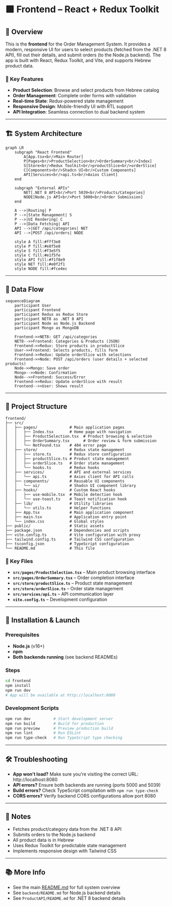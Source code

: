 # 🟩 Frontend – React + Redux Toolkit

## 🌟 Overview

This is the **frontend** for the Order Management System. It provides a modern, responsive UI for users to select products (fetched from the .NET 8 API), fill out their details, and submit orders (to the Node.js backend). The app is built with React, Redux Toolkit, and Vite, and supports Hebrew product data.

### 🎯 Key Features

- **Product Selection**: Browse and select products from Hebrew catalog
- **Order Management**: Complete order forms with validation
- **Real-time State**: Redux-powered state management
- **Responsive Design**: Mobile-friendly UI with RTL support
- **API Integration**: Seamless connection to dual backend system

---

## 🏗️ System Architecture

```mermaid
graph LR
    subgraph "React Frontend"
        A[App.tsx<br/>Main Router]
        P[Pages<br/>ProductSelection<br/>OrderSummary<br/>Index]
        S[Store<br/>Redux Toolkit<br/>productSlice<br/>orderSlice]
        C[Components<br/>Shadcn UI<br/>Custom Components]
        API[Services<br/>api.ts<br/>Axios Client]
    end

    subgraph "External APIs"
        NET[.NET 8 API<br/>Port 5039<br/>Products/Categories]
        NODE[Node.js API<br/>Port 5000<br/>Order Submission]
    end

    A -->|Routing| P
    P -->|State Management| S
    P -->|UI Rendering| C
    P -->|Data Fetching| API
    API -->|GET /api/categories| NET
    API -->|POST /api/orders| NODE

    style A fill:#fff3e0
    style P fill:#e8f5e8
    style S fill:#f3e5f5
    style C fill:#e1f5fe
    style API fill:#f1f8e9
    style NET fill:#e0f2f1
    style NODE fill:#fce4ec
```

---

## 🔄 Data Flow

```mermaid
sequenceDiagram
    participant User
    participant Frontend
    participant Redux as Redux Store
    participant NET8 as .NET 8 API
    participant Node as Node.js Backend
    participant Mongo as MongoDB

    Frontend->>NET8: GET /api/categories
    NET8-->>Frontend: Categories & Products (JSON)
    Frontend->>Redux: Store products in productSlice
    User->>Frontend: Selects products, fills form
    Frontend->>Redux: Update orderSlice with selections
    Frontend->>Node: POST /api/orders (user details + selected products)
    Node->>Mongo: Save order
    Mongo-->>Node: Confirmation
    Node-->>Frontend: Success/Error
    Frontend->>Redux: Update orderSlice with result
    Frontend-->>User: Shows result
```

---

## 📁 Project Structure

```
frontend/
├── src/
│   ├── pages/              # Main application pages
│   │   ├── Index.tsx       # Home page with navigation
│   │   ├── ProductSelection.tsx  # Product browsing & selection
│   │   ├── OrderSummary.tsx      # Order review & form submission
│   │   └── NotFound.tsx    # 404 error page
│   ├── store/              # Redux state management
│   │   ├── store.ts        # Redux store configuration
│   │   ├── productSlice.ts # Product state management
│   │   ├── orderSlice.ts   # Order state management
│   │   └── hooks.ts        # Redux hooks
│   ├── services/           # API and external services
│   │   └── api.ts          # Axios client for API calls
│   ├── components/         # Reusable UI components
│   │   └── ui/             # Shadcn UI component library
│   ├── hooks/              # Custom React hooks
│   │   ├── use-mobile.tsx  # Mobile detection hook
│   │   └── use-toast.ts    # Toast notification hook
│   ├── lib/                # Utility libraries
│   │   └── utils.ts        # Helper functions
│   ├── App.tsx             # Main application component
│   ├── main.tsx            # Application entry point
│   └── index.css           # Global styles
├── public/                 # Static assets
├── package.json            # Dependencies and scripts
├── vite.config.ts          # Vite configuration with proxy
├── tailwind.config.ts      # Tailwind CSS configuration
├── tsconfig.json           # TypeScript configuration
└── README.md               # This file
```

### 🔑 Key Files

- **`src/pages/ProductSelection.tsx`** – Main product browsing interface
- **`src/pages/OrderSummary.tsx`** – Order completion interface
- **`src/store/productSlice.ts`** – Product state management
- **`src/store/orderSlice.ts`** – Order state management
- **`src/services/api.ts`** – API communication layer
- **`vite.config.ts`** – Development configuration

---

## 🚀 Installation & Launch

### Prerequisites

- **Node.js** (v16+)
- **npm**
- **Both backends running** (see backend READMEs)

### Steps

```bash
cd frontend
npm install
npm run dev
# App will be available at http://localhost:8080
```

### Development Scripts

```bash
npm run dev          # Start development server
npm run build        # Build for production
npm run preview      # Preview production build
npm run lint         # Run ESLint
npm run type-check   # Run TypeScript type checking
```

---

## 🛠️ Troubleshooting

- **App won't load?** Make sure you're visiting the correct URL: http://localhost:8080
- **API errors?** Ensure both backends are running (ports 5000 and 5039)
- **Build errors?** Check TypeScript compilation with `npm run type-check`
- **CORS errors?** Verify backend CORS configurations allow port 8080

---

## 📝 Notes

- Fetches product/category data from the .NET 8 API
- Submits orders to the Node.js backend
- All product data is in Hebrew
- Uses Redux Toolkit for predictable state management
- Implements responsive design with Tailwind CSS

---

## 📚 More Info

- See the main [README.md](../README.md) for full system overview
- See `backend/README.md` for Node.js backend details
- See `ProductAPI/README.md` for .NET 8 backend details
